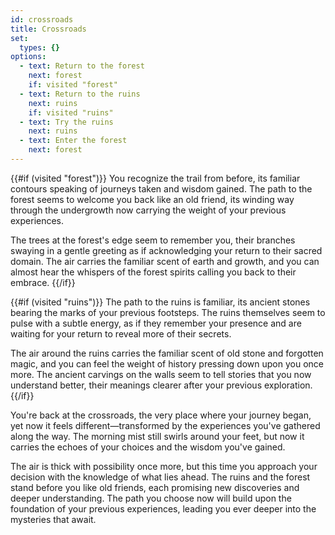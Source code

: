 ```yaml
---
id: crossroads
title: Crossroads
set:
  types: {}
options:
  - text: Return to the forest
    next: forest
    if: visited "forest"
  - text: Return to the ruins
    next: ruins
    if: visited "ruins"
  - text: Try the ruins
    next: ruins
  - text: Enter the forest
    next: forest
---
```

{{#if (visited "forest")}}
You recognize the trail from before, its familiar contours speaking of journeys taken and wisdom gained. The path to the forest seems to welcome you back like an old friend, its winding way through the undergrowth now carrying the weight of your previous experiences.

The trees at the forest's edge seem to remember you, their branches swaying in a gentle greeting as if acknowledging your return to their sacred domain. The air carries the familiar scent of earth and growth, and you can almost hear the whispers of the forest spirits calling you back to their embrace.
{{/if}}

{{#if (visited "ruins")}}
The path to the ruins is familiar, its ancient stones bearing the marks of your previous footsteps. The ruins themselves seem to pulse with a subtle energy, as if they remember your presence and are waiting for your return to reveal more of their secrets.

The air around the ruins carries the familiar scent of old stone and forgotten magic, and you can feel the weight of history pressing down upon you once more. The ancient carvings on the walls seem to tell stories that you now understand better, their meanings clearer after your previous exploration.
{{/if}}

You're back at the crossroads, the very place where your journey began, yet now it feels different—transformed by the experiences you've gathered along the way. The morning mist still swirls around your feet, but now it carries the echoes of your choices and the wisdom you've gained.



The air is thick with possibility once more, but this time you approach your decision with the knowledge of what lies ahead. The ruins and the forest stand before you like old friends, each promising new discoveries and deeper understanding. The path you choose now will build upon the foundation of your previous experiences, leading you ever deeper into the mysteries that await. 